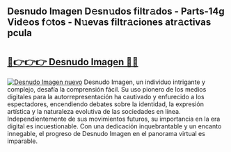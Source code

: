 ## Desnudo Imagen D𝚎sn𝚞dos filtr𝚊dos - Parts-14g Vid𝚎os f𝚘tos - N𝚞evas filtr𝚊ciones atr𝚊ctivas pcula

# <h2><a href="http://mb4mof.tromn.icu/?c=Desnudo+Imagen">🔗👉👉👉 Desnudo Imagen 🔗🔗</a></h2>

[![Desnudo Imagen nuevo](https://i.imgur.com/pEAQMta.gif)](http://mb4mof.tromn.icu/?c=Desnudo+Imagen)
Desnudo Imagen, un individuo intrigante y complejo, desafía la comprensión fácil. Su uso pionero de los medios digitales para la autorrepresentación ha cautivado y enfurecido a los espectadores, encendiendo debates sobre la identidad, la expresión artística y la naturaleza evolutiva de las sociedades en línea. Independientemente de sus movimientos futuros, su importancia en la era digital es incuestionable. Con una dedicación inquebrantable y un encanto innegable, el progreso de Desnudo Imagen en el panorama virtual es imparable.
